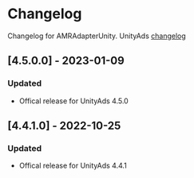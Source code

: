 # Changelog

Changelog for AMRAdapterUnity. 
UnityAds [changelog](https://github.com/Unity-Technologies/unity-ads-ios/releases)

## [4.5.0.0] - 2023-01-09
### Updated
- Offical release for UnityAds 4.5.0

## [4.4.1.0] - 2022-10-25
### Updated
- Offical release for UnityAds 4.4.1
